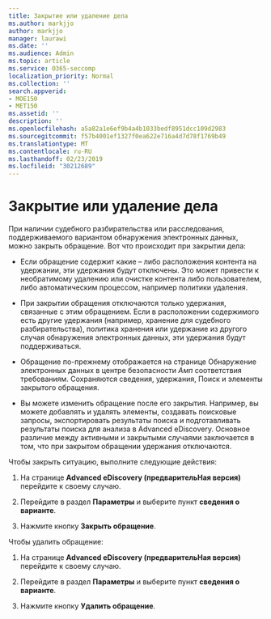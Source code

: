 ```yaml
---
title: Закрытие или удаление дела
ms.author: markjjo
author: markjjo
manager: laurawi
ms.date: ''
ms.audience: Admin
ms.topic: article
ms.service: O365-seccomp
localization_priority: Normal
ms.collection: ''
search.appverid:
- MOE150
- MET150
ms.assetid: ''
description: ''
ms.openlocfilehash: a5a82a1e6ef9b4a4b1033bedf8951dcc109d2983
ms.sourcegitcommit: f57b4001ef1327f0ea622e716a4d7d78f1769b49
ms.translationtype: MT
ms.contentlocale: ru-RU
ms.lasthandoff: 02/23/2019
ms.locfileid: "30212689"
---
```

# <a name="close-or-delete-a-case"></a>Закрытие или удаление дела

При наличии судебного разбирательства или расследования, поддерживаемого вариантом обнаружения электронных данных, можно закрыть обращение. Вот что происходит при закрытии дела:

- Если обращение содержит какие – либо расположения контента на удержании, эти удержания будут отключены. Это может привести к необратимому удалению или очистке контента либо пользователем, либо автоматическим процессом, например политики удаления.

- При закрытии обращения отключаются только удержания, связанные с этим обращением. Если в расположении содержимого есть другие удержания (например, хранение для судебного разбирательства), политика хранения или удержание из другого случая обнаружения электронных данных, эти удержания будут поддерживаться.

- Обращение по-прежнему отображается на странице Обнаружение электронных данных в центре безопасности _Амп_ соответствия требованиям. Сохраняются сведения, удержания, Поиск и элементы закрытого обращения.

- Вы можете изменить обращение после его закрытия. Например, вы можете добавлять и удалять элементы, создавать поисковые запросы, экспортировать результаты поиска и подготавливать результаты поиска для анализа в Advanced eDiscovery. Основное различие между активными и закрытыми случаями заключается в том, что при закрытом обращении удержания отключаются.

Чтобы закрыть ситуацию, выполните следующие действия:

1. На странице **Advanced eDiscovery (предварительНая версия)** перейдите к своему случаю.

2. Перейдите в раздел **Параметры** и выберите пункт **сведения о варианте**. 

3. Нажмите кнопку **Закрыть обращение**. 

Чтобы удалить обращение:

1. На странице **Advanced eDiscovery (предварительНая версия)** перейдите к своему случаю.

2. Перейдите в раздел **Параметры** и выберите пункт **сведения о варианте**. 

3. Нажмите кнопку **Удалить обращение**. 
